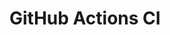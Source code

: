 # GitHub Actions CI









































































































































































































































































































































































































































































































































































































































































































































































































































































































































































































































































































































































































































































































































































































































































































































































































































































































































































































































































































































































































































































































































































































































































































































































































































































































































































































































































































































































































































































































































































































































































































































